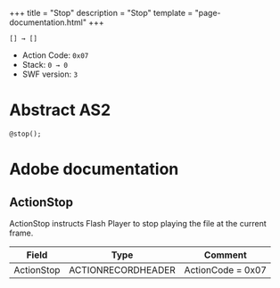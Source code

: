 +++
title = "Stop"
description = "Stop"
template = "page-documentation.html"
+++

```
[] → []
```

- Action Code: `0x07`
- Stack: `0 → 0`
- SWF version: `3`

# Abstract AS2

```
@stop();
```

# Adobe documentation

## ActionStop

ActionStop instructs Flash Player to stop playing the file at the current frame.

| Field           | Type               | Comment           |
|-----------------|--------------------|-------------------|
| ActionStop      | ACTIONRECORDHEADER | ActionCode = 0x07 |
